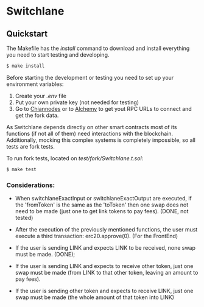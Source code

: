 # Switchlane

## Quickstart

The Makefile has the *install* command to download and install everything you need to start testing and developing.

```bash
$ make install
```

Before starting the development or testing you need to set up your environment variables:
1) Create your *.env* file
2) Put your own private key (not needed for testing)
3) Go to [Chiannodes](https://app.chainnodes.org/) or to [Alchemy](https://www.alchemy.com/) to get yout RPC URLs to connect and get the fork data.

As Switchlane depends directly on other smart contracts most of its functions (if not all of them) need interactions with the blockchain. Additionally, mocking this complex systems is completely impossible, so all tests are fork tests.

To run fork tests, located on *test/fork/Switchlane.t.sol*:

```bash
$ make test
```

### Considerations:

- When switchlaneExactInput or  switchlaneExactOutput are executed, if the 'fromToken' is the same as the 'toToken' then one swap does not need to be made (just one to get link tokens to pay fees). (DONE, not tested)

- After the execution of the previously mentioned functions, the user must execute a third transaction: erc20.approve(0). (For the FrontEnd)

- If the user is sending LINK and expects LINK to be received, none swap must be made. (DONE);

- If the user is sending LINK and expects to receive other token, just one swap must be made (from LINK to that other token, leaving an amount to pay fees).

- If the user is sending other token and expects to receive LINK, just one swap must be made (the whole amount of that token into LINK)